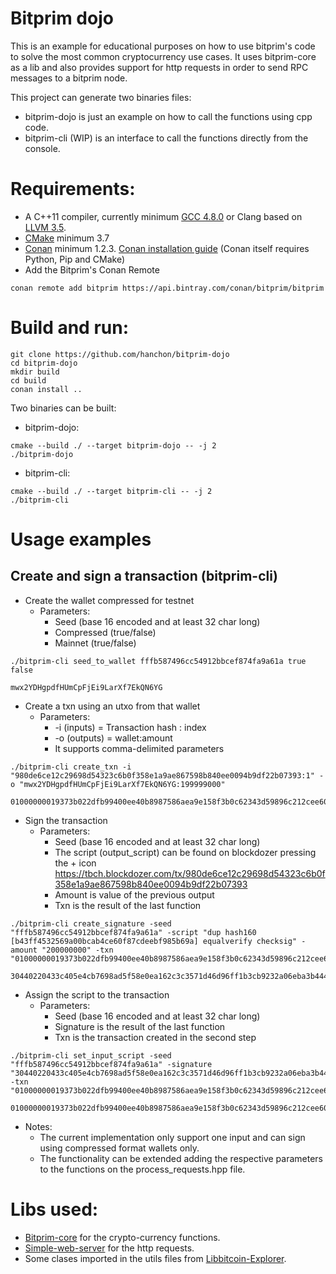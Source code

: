 # Bitprim dojo 
This is an example for educational purposes on how to use bitprim's code to solve the most common cryptocurrency use cases. It uses bitprim-core as a lib and also provides support for http requests in order to send RPC messages to a bitprim node.

This project can generate two binaries files: 
* bitprim-dojo is just an example on how to call the functions using cpp code.
* bitprim-cli (WIP) is an interface to call the functions directly from the console.

# Requirements:

* A C++11 compiler, currently minimum [GCC 4.8.0](https://gcc.gnu.org/projects/cxx0x.html) or Clang based on [LLVM 3.5](http://llvm.org/releases/3.5.0/docs/ReleaseNotes.html).
* [CMake](https://cmake.org/) minimum 3.7
* [Conan](https://conan.io/) minimum 1.2.3. [Conan installation guide](http://docs.conan.io/en/latest/installation.html) (Conan itself requires Python, Pip and CMake)
* Add the Bitprim's Conan Remote
 ```
conan remote add bitprim https://api.bintray.com/conan/bitprim/bitprim
```

# Build and run:
```
git clone https://github.com/hanchon/bitprim-dojo
cd bitprim-dojo
mkdir build
cd build
conan install ..
```
Two binaries can be built:
* bitprim-dojo:
```
cmake --build ./ --target bitprim-dojo -- -j 2
./bitprim-dojo
```
* bitprim-cli:
```
cmake --build ./ --target bitprim-cli -- -j 2
./bitprim-cli
```

# Usage examples

## Create and sign a transaction (bitprim-cli)

* Create the wallet compressed for testnet
  * Parameters:
    * Seed (base 16 encoded and at least 32 char long)
    * Compressed (true/false)
    * Mainnet (true/false)
```
./bitprim-cli seed_to_wallet fffb587496cc54912bbcef874fa9a61a true false
```

```
mwx2YDHgpdfHUmCpFjEi9LarXf7EkQN6YG
```

* Create a txn using an utxo from that wallet
  * Parameters:
    * -i (inputs) = Transaction hash : index
    * -o (outputs) = wallet:amount
    * It supports comma-delimited parameters

```
./bitprim-cli create_txn -i "980de6ce12c29698d54323c6b0f358e1a9ae867598b840ee0094b9df22b07393:1" -o "mwx2YDHgpdfHUmCpFjEi9LarXf7EkQN6YG:199999000"
```

```
01000000019373b022dfb99400ee40b8987586aea9e158f3b0c62343d59896c212cee60d980100000000ffffffff0118beeb0b000000001976a914b43ff4532569a00bcab4ce60f87cdeebf985b69a88ac00000000
```

* Sign the transaction
  * Parameters:
    * Seed (base 16 encoded and at least 32 char long)
    * The script (output_script) can be found on blockdozer pressing the + icon https://tbch.blockdozer.com/tx/980de6ce12c29698d54323c6b0f358e1a9ae867598b840ee0094b9df22b07393
    * Amount is value of the previous output
    * Txn is the result of the last function

```
./bitprim-cli create_signature -seed "fffb587496cc54912bbcef874fa9a61a" -script "dup hash160 [b43ff4532569a00bcab4ce60f87cdeebf985b69a] equalverify checksig" -amount "200000000" -txn "01000000019373b022dfb99400ee40b8987586aea9e158f3b0c62343d59896c212cee60d980100000000ffffffff0118beeb0b000000001976a914b43ff4532569a00bcab4ce60f87cdeebf985b69a88ac00000000"
```

```
30440220433c405e4cb7698ad5f58e0ea162c3c3571d46d96ff1b3cb9232a06eba3b444d02204bc5f48647c0f052ade7cf85eac3911f7afbfa69fa5ebd92084191a5da33f88d41
```

* Assign the script to the transaction
  * Parameters:
    * Seed (base 16 encoded and at least 32 char long)
    * Signature is the result of the last function
    * Txn is the transaction created in the second step
```
./bitprim-cli set_input_script -seed "fffb587496cc54912bbcef874fa9a61a" -signature "30440220433c405e4cb7698ad5f58e0ea162c3c3571d46d96ff1b3cb9232a06eba3b444d02204bc5f48647c0f052ade7cf85eac3911f7afbfa69fa5ebd92084191a5da33f88d41" -txn "01000000019373b022dfb99400ee40b8987586aea9e158f3b0c62343d59896c212cee60d980100000000ffffffff0118beeb0b000000001976a914b43ff4532569a00bcab4ce60f87cdeebf985b69a88ac00000000"
```

```
01000000019373b022dfb99400ee40b8987586aea9e158f3b0c62343d59896c212cee60d98010000006a4730440220433c405e4cb7698ad5f58e0ea162c3c3571d46d96ff1b3cb9232a06eba3b444d02204bc5f48647c0f052ade7cf85eac3911f7afbfa69fa5ebd92084191a5da33f88d4121027a45d4abb6ebb00214796e2c7cf61d18c9185ba771fe9ed75b303eb7a8e9028bffffffff0118beeb0b000000001976a914b43ff4532569a00bcab4ce60f87cdeebf985b69a88ac00000000
```

* Notes:
  * The current implementation only support one input and can sign using compressed format wallets only.
  * The functionality can be extended adding the respective parameters to the functions on the process_requests.hpp file.


# Libs used:
* [Bitprim-core](https://github.com/bitprim/bitprim-core) for the crypto-currency functions.
* [Simple-web-server](https://github.com/eidheim/Simple-Web-Server) for the http requests.
* Some clases imported in the utils files from [Libbitcoin-Explorer](https://github.com/libbitcoin/libbitcoin-explorer).
